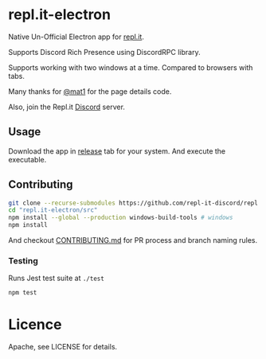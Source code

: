 # repl.it-electron
Native Un-Official Electron app for [repl.it](https://repl.it).

Supports Discord Rich Presence using DiscordRPC library.

Supports working with two windows at a time. Compared to browsers with tabs.

Many thanks for [@mat1](https://repl.it/@mat1) for the page details code.

Also, join the Repl.it [Discord](https://repl.it/discord) server.

## Usage
Download the app in [release](https://github.com/leon332157/repl.it-electron/releases) tab for your system. And execute the executable.

## Contributing

```bash
git clone --recurse-submodules https://github.com/repl-it-discord/repl.it-electron
cd "repl.it-electron/src"
npm install --global --production windows-build-tools # windows
npm install
```
And checkout [CONTRIBUTING.md](https://github.com/repl-it-discord/repl.it-electron/blob/master/CONTRIBUTING.md) for PR process and branch naming rules.

### Testing
Runs Jest test suite at `./test`
```bash
npm test
```
# Licence
Apache, see LICENSE for details.
